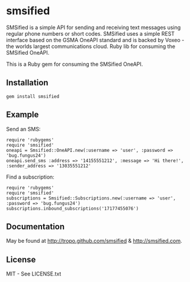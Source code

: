 smsified
========

SMSified is a simple API for sending and receiving text messages using regular phone numbers or short codes. SMSified uses a simple REST interface based on the GSMA OneAPI standard and is backed by Voxeo - the worlds largest communications cloud. Ruby lib for consuming the SMSified OneAPI.

This is a Ruby gem for consuming the SMSified OneAPI.

Installation
------------

	gem install smsified
 
Example
-------

Send an SMS:

	require 'rubygems'
	require 'smsified'
	oneapi = Smsified::OneAPI.new(:username => 'user', :password => 'bug.fungus24')
	oneapi.send_sms :address => '14155551212', :message => 'Hi there!', :sender_address => '13035551212'


Find a subscription:

	require 'rubygems'
	require 'smsified'
	subscriptions = Smsified::Subscriptions.new(:username => 'user', :password => 'bug.fungus24')
	subscriptions.inbound_subscriptions('17177455076')

Documentation
-------------

May be found at http://tropo.github.com/smsified & http://smsified.com.

License
-------

MIT - See LICENSE.txt